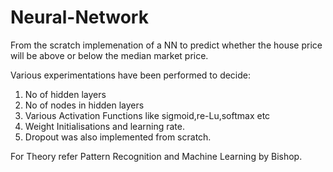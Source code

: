 # Neural-Network

From the scratch implemenation of a NN to predict whether the house price will be above or below the median market price.

Various experimentations have been performed to decide:
1. No of hidden layers
2. No of nodes in hidden layers
3. Various Activation Functions like sigmoid,re-Lu,softmax etc
4. Weight Initialisations and learning rate.
5. Dropout was also implemented from scratch.

For Theory refer Pattern Recognition and Machine Learning by Bishop.
